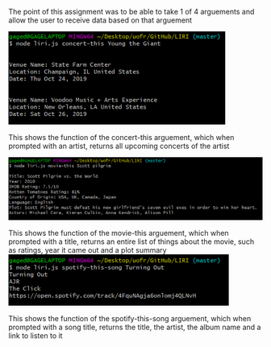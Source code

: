 The point of this assignment was to be able to take 1 of 4 arguements and allow the user to receive data based on that arguement

![Picture showing concert-this](https://github.com/GageDorl/LIRI/blob/master/assets/concert-this.PNG?raw=true)

This shows the function of the concert-this arguement, which when prompted with an artist, returns all upcoming concerts of the artist

![Picture showing movie-this](https://github.com/GageDorl/LIRI/blob/master/assets/movie-this.PNG?raw=true)

This shows the function of the movie-this arguement, which when prompted with a title, returns an entire list of things about the movie, such as ratings, year it came out and a plot summary
![Picture showing spotify-this-song](https://github.com/GageDorl/LIRI/blob/master/assets/spotify-this-song.PNG?raw=true)

This shows the function of the spotify-this-song arguement, which when prompted with a song title, returns the title, the artist, the album name and a link to listen to it
